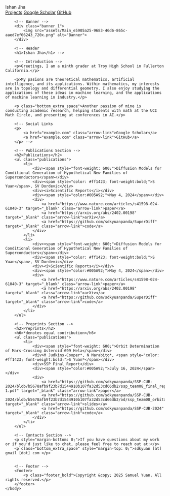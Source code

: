 <!DOCTYPE html>
<html lang="en">
    <head>
        <link rel="stylesheet" href="styles.css">
        <title>Ishan Jha</title>
    </head>
    <body>
        <!-- Navigation Bar -->
        <nav class="navbar">
            <div class="navbar-content">
                <a href="index.html" class="nav-title" style="text-decoration: none;">Ishan Jha</a>
                <div class="nav-links">
                    <a href="projects.html" class="nav-link">Projects</a>
                    <!-- <a href="assets/Main_e5905a25-9683-46d6-865c-aaed7ef06243_720x.png" target="_blank" class="nav-link">CV</a> -->
                    <a href="example.com" target="_blank" class="nav-link">Google Scholar</a>
                    <a href="example.com" target="_blank" class="nav-link">GitHub</a>
                </div>
            </div>
        </nav>

        <!-- Banner -->
        <div class="banner_1">
            <img src="assets/Main_e5905a25-9683-46d6-865c-aaed7ef06243_720x.png" alt="Banner">
        </div>

        <!-- Header
        <h1>Ishan Jha</h1> -->

        <!-- Introduction -->
        <p>Greetings, I am a ninth grader at Troy High School in Fullerton California.</p>

        <p>My pasions are theoretical mathematics, artificial intelligence, and its applications. Within mathematics, my interests are in topology and differential geometry. I also enjoy studying the applications of these ideas in machine learning, and the applications of machine learning in industry.</p>

        <p class="bottom_extra_space">Another passion of mine is conducting academic research, helping students with math at the UCI Math Circle, and presenting at conferences in AI.</p>

        <!-- Social Links
        <p>
            <a href="example.com" class="arrow-link">Google Scholar</a>
            <a href="example.com" class="arrow-link">GitHub</a>
        </p> -->

        <!-- Publications Section -->
        <h2>Publications</h2>
        <ul class="publications">
            <li>
                <div><span style="font-weight: 600;">Diffusion Models for Conditional Generation of Hypothetical New Families of Superconductors</span></div>
                <div><span style="color: #ff1423; font-weight:bold;">S Yuan</span>, SV Dordevic</div>
                <div><i>Scientific Reports</i></div>
                <div><span style="color:#005A92;">May 4, 2024</span></div>
                <div>
                    <a href="https://www.nature.com/articles/s41598-024-61040-3" target="_blank" class="arrow-link">paper</a>
                    <a href="https://arxiv.org/abs/2402.00198" target="_blank" class="arrow-link">arXiv</a>
                    <a href="https://github.com/sdkyuanpanda/SuperDiff" target="_blank" class="arrow-link">code</a>
                </div>
            </li>
            <li>
                <div><span style="font-weight: 600;">Diffusion Models for Conditional Generation of Hypothetical New Families of Superconductors</span></div>
                <div><span style="color: #ff1423; font-weight:bold;">S Yuan</span>, SV Dordevic</div>
                <div><i>Scientific Reports</i></div>
                <div><span style="color:#005A92;">May 4, 2024</span></div>
                <div>
                    <a href="https://www.nature.com/articles/s41598-024-61040-3" target="_blank" class="arrow-link">paper</a>
                    <a href="https://arxiv.org/abs/2402.00198" target="_blank" class="arrow-link">arXiv</a>
                    <a href="https://github.com/sdkyuanpanda/SuperDiff" target="_blank" class="arrow-link">code</a>
                </div>
            </li>
        </ul>

        <!-- Preprints Section -->
        <h2>Preprints</h2>
        <h6>*denotes equal contribution</h6>
        <ul class="publications">
            <li>
                <div><span style="font-weight: 600;">Orbit Determination of Mars-Crossing Asteroid 699 Hela</span></div>
                <div>M Judkins-Cooper*, N Marabito*, <span style="color: #ff1423; font-weight:bold;">S Yuan*</span></div>
                <div>SSP Final Report</div>
                <div><span style="color:#005A92;">July 16, 2024</span></div>
                <div>
                    <a href="https://github.com/sdkyuanpanda/SSP-CUB-2024/blob/b5678afb9f23b7d1544910b107fa32d53cd66db2/ssp_team08_final_report-1.pdf" target="_blank" class="arrow-link">paper</a>
                    <a href="https://github.com/sdkyuanpanda/SSP-CUB-2024/blob/b5678afb9f23b7d1544910b107fa32d53cd66db2/od/ssp_team08_orbital_integration_project_slides.pdf" target="_blank" class="arrow-link">slides</a>
                    <a href="https://github.com/sdkyuanpanda/SSP-CUB-2024" target="_blank" class="arrow-link">code</a>
                </div>
            </li>
        </ul>

        <!-- Contacts Section -->
        <p style="margin-bottom: 0;">If you have questions about my work or if you'd just like to chat, please feel free to reach out at:</p>
        <p class="bottom_extra_space" style="margin-top: 0;">sdkyuan [at] gmail [dot] com </p>


        <!-- Footer -->
        <footer>
            <p class="footer_bold">Copyright &copy; 2025 Samuel Yuan. All rights reserved.</p>
        </footer>
    </body>
</html>
